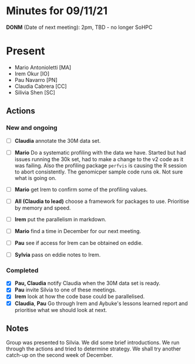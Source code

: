 # Minutes for 09/11/21 

**DONM** (Date of next meeting): 2pm, TBD - no longer SoHPC

# Present

 * Mario Antonioletti [MA]
 * Irem Okur [IO]
 * Pau Navarro [PN]
 * Claudia Cabrera [CC]
 * Silivia Shen [SC]

## Actions

### New and ongoing

- [ ] **Claudia** annotate the 30M data set.
- [ ] **Mario** Do a systematic profiling with the data we have. 
  Started but had issues running the 30k set, had to make a change to the v2 code as it was failing. Also the profiling package `perfvis` is causing the R session to abort consistently. The genomicper sample code runs ok. Not sure what is going on.
- [ ] **Mario** get Irem to confirm some of the profiling values.
- [ ] **All (Claudia to lead)** choose a framework for packages to use. Prioritise by memory and speed.

- [ ] **Irem** put the parallelism in markdown.
- [ ] **Mario** find a time in December for our next meeting.
- [ ] **Pau** see if access for Irem can be obtained on eddie.
- [ ] **Sylvia** pass on eddie notes to Irem.

### Completed

- [x] **Pau, Claudia** notify Claudia when the 30M data set is ready.
- [x] **Pau** invite Silvia to one of these meetings.
- [x] **Irem** look at how the code base could be parallelised.
- [x] **Claudia**, **Pau** Go through Irem and Aybuke's lessons learned report and prioritise what we should look at next.

## Notes

Group was presented to Silvia. We did some brief introductions. We run through the actions and tried to determine strategy. We shall try another catch-up on the second week of December.
